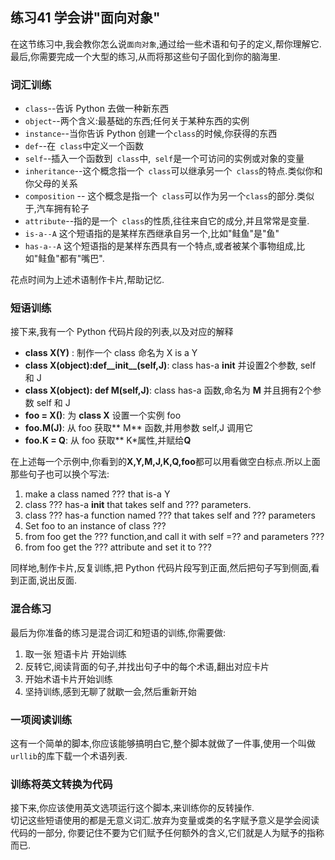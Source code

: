 ## 练习41 学会讲"面向对象"
在这节练习中,我会教你怎么说`面向对象`,通过给一些术语和句子的定义,帮你理解它.最后,你需要完成一个大型的练习,从而将那这些句子固化到你的脑海里.
### 词汇训练
* `class`--告诉 Python 去做一种新东西
* `object`--两个含义:最基础的东西;任何关于某种东西的实例
* `instance`--当你告诉 Python 创建一个`class`的时候,你获得的东西
* `def`--在` class`中定义一个函数
* `self`--插入一个函数到` class`中,` self`是一个可访问的实例或对象的变量
* `inheritance`--这个概念指一个` class`可以继承另一个` class`的特点.类似你和你父母的关系
* `composition` -- 这个概念是指一个` class`可以作为另一个`class`的部分.类似于,汽车拥有轮子
* `attribute`--指的是一个` class`的性质,往往来自它的成分,并且常常是变量.
* `is-a--A` 这个短语指的是某样东西继承自另一个,比如"鲑鱼"是"鱼"
* `has-a--A` 这个短语指的是某样东西具有一个特点,或者被某个事物组成,比如"鲑鱼"都有"嘴巴".

花点时间为上述术语制作卡片,帮助记忆.

### 短语训练
接下来,我有一个 Python 代码片段的列表,以及对应的解释  
* **class X(Y)** : 制作一个 class 命名为 X is a Y
* **class X(object):def__init__(self,J)**: class has-a __init__ 并设置2个参数, self 和 J
* **class X(object): def M(self,J)**: class has-a 函数,命名为 **M** 并且拥有2个参数 self 和 J
* **foo = X()**: 为 **class X** 设置一个实例 foo
* **foo.M(J)**: 从 foo 获取** M** 函数,并用参数 self,J 调用它
* **foo.K = Q**: 从 foo 获取** K*属性,并赋给**Q**

在上述每一个示例中,你看到的**X,Y,M,J,K,Q,foo**都可以用看做空白标点.所以上面那些句子也可以换个写法:
1. make  a class named ??? that is-a Y
2. class ??? has-a __init__ that takes self and ??? parameters.
3. class ??? has-a function named ??? that takes self and ??? parameters
4. Set foo to an instance of class ???
5. from foo get the ??? function,and call it with self =?? and parameters ???
6. from foo get the ??? attribute and set it to ???

同样地,制作卡片,反复训练,把 Python 代码片段写到正面,然后把句子写到侧面,看到正面,说出反面.

### 混合练习
最后为你准备的练习是混合词汇和短语的训练,你需要做:
1. 取一张 短语卡片 开始训练
2. 反转它,阅读背面的句子,并找出句子中的每个术语,翻出对应卡片
3. 开始术语卡片开始训练
4. 坚持训练,感到无聊了就歇一会,然后重新开始

### 一项阅读训练
这有一个简单的脚本,你应该能够搞明白它,整个脚本就做了一件事,使用一个叫做` urllib`的库下载一个术语列表.

### 训练将英文转换为代码
接下来,你应该使用英文选项运行这个脚本,来训练你的反转操作.   
切记这些短语使用的都是无意义词汇.放弃为变量或类的名字赋予意义是学会阅读代码的一部分, 你要记住不要为它们赋予任何额外的含义,它们就是人为赋予的指称而已.  
